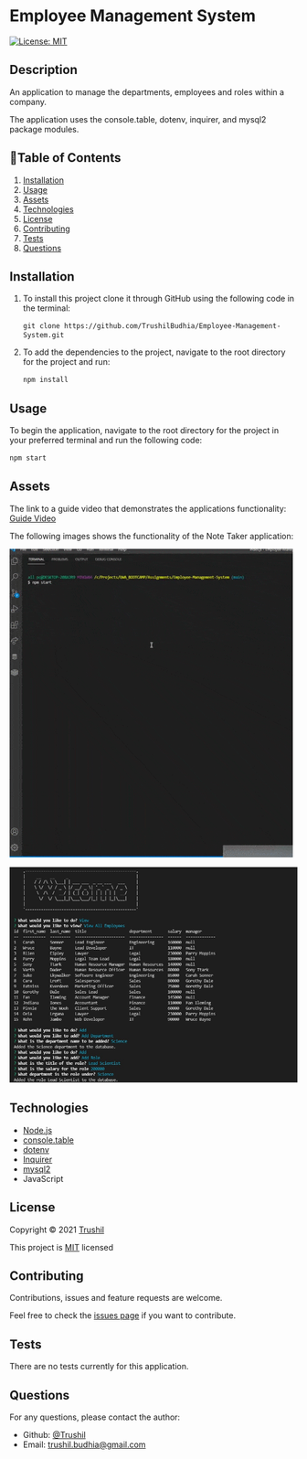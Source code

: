 # Employee Management System

[![License: MIT](https://img.shields.io/badge/License-MIT-brightgreen.svg)](https://opensource.org/licenses/MIT)

## Description

An application to manage the departments, employees and roles within a company.

The application uses the console.table, dotenv, inquirer, and mysql2 package modules.

## 📖Table of Contents
1. [Installation](#installation)
2. [Usage](#usage)
3. [Assets](#assets)
4. [Technologies](#Technologies)
5. [License](#license)
6. [Contributing](#contributing)
7. [Tests](#tests)
8. [Questions](#questions)

## Installation
1. To install this project clone it through GitHub using the following code in the terminal: 
    ``` 
    git clone https://github.com/TrushilBudhia/Employee-Management-System.git
    ```
2. To add the dependencies to the project, navigate to the root directory for the project and run:
    ```js
    npm install
    ```
    
## Usage
To begin the application, navigate to the root directory for the project in your preferred terminal and run the following code:
```js
npm start
```

## Assets
The link to a guide video that demonstrates the applications functionality: [Guide Video](https://drive.google.com/file/d/1o6VAyP1vXRAvibeZPnmTGCw052_EncYG/view?usp=sharing)

The following images shows the functionality of the Note Taker application:

![Employee Management System animated gif of the applications functionality.](./assets/images/Employee-Management-System-Preview.gif)

![Employee Management System screenshot terminal.](./assets/images/Employee-Management-System-Preview-1.jpg)


## Technologies
- [Node.js](https://nodejs.org/en/docs/)
- [console.table](https://www.npmjs.com/package/console.table)
- [dotenv](https://www.npmjs.com/package/dotenv)
- [Inquirer](https://www.npmjs.com/package/inquirer)
- [mysql2](https://www.npmjs.com/package/mysql2)
- JavaScript

## License
Copyright © 2021 [Trushil](https://github.com/TrushilBudhia)

This project is [MIT](./LICENSE) licensed

## Contributing
Contributions, issues and feature requests are welcome.

Feel free to check the [issues page](https://github.com/TrushilBudhia/Employee-Management-System/issues) if you want to contribute.

## Tests
There are no tests currently for this application.

## Questions
For any questions, please contact the author:

- Github: [@Trushil](https://github.com/TrushilBudhia)
- Email: trushil.budhia@gmail.com

